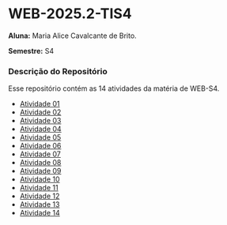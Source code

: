# WEB-2025.2-TIS4

**Aluna:** Maria Alice Cavalcante de Brito.

**Semestre:** S4

### Descrição do Repositório

Esse repositório contém as 14 atividades da matéria de WEB-S4.


- [Atividade 01](https://alicecavalcante.github.io/Atividade01-html/)
- [Atividade 02](https://alicecavalcante.github.io/atividade02-html/)
- [Atividade 03](https://alicecavalcante.github.io/atividade03-html/)
- [Atividade 04](https://alicecavalcante.github.io/Atividade04-html/)
- [Atividade 05](https://alicecavalcante.github.io/Atividade05-html/)
- [Atividade 06](https://alicecavalcante.github.io/Atividade06-html/)
- [Atividade 07](https://alicecavalcante.github.io/Atividade07-html/)
- [Atividade 08](https://alicecavalcante.github.io/Atividade08-html/)
- [Atividade 09](https://alicecavalcante.github.io/Atividade09-html/)
- [Atividade 10](https://alicecavalcante.github.io/Atividade-10-html/)
- [Atividade 11](https://alicecavalcante.github.io/Atividade-11-html/)
- [Atividade 12]()
- [Atividade 13]()
- [Atividade 14]()
